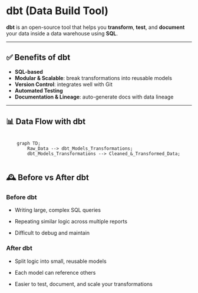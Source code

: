 # dbt (Data Build Tool)

**dbt** is an open-source tool that helps you **transform**, **test**, and **document** your data inside a data warehouse using **SQL**.

---

## ✅ Benefits of dbt

- **SQL-based**
- **Modular & Scalable**: break transformations into reusable models  
- **Version Control**: integrates well with Git  
- **Automated Testing**
- **Documentation & Lineage**: auto-generate docs with data lineage

---

## 📊 Data Flow with dbt

```mermaid

    graph TD;
        Raw_Data --> dbt_Models_Transformations;
        dbt_Models_Transformations --> Cleaned_&_Transformed_Data;
    
```
## 🕰️ Before vs After dbt
### Before dbt

- Writing large, complex SQL queries

- Repeating similar logic across multiple reports

- Difficult to debug and maintain

### After dbt

- Split logic into small, reusable models

- Each model can reference others

- Easier to test, document, and scale your transformations
